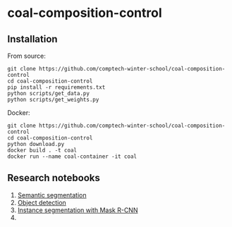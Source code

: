 # coal-composition-control

## Installation
From source:
```
git clone https://github.com/comptech-winter-school/coal-composition-control
cd coal-composition-control
pip install -r requirements.txt
python scripts/get_data.py
python scripts/get_weights.py
```

Docker:
```
git clone https://github.com/comptech-winter-school/coal-composition-control
cd coal-composition-control
python download.py
docker build . -t coal
docker run --name coal-container -it coal
```

## Research notebooks

1. [Semantic segmentation](https://colab.research.google.com/drive/1HrIuBNUtr-K0jktEsmTXYDOZdR7B6iNi?usp=sharing)
2. [Object detection](https://colab.research.google.com/drive/1V3NdYkR7gqTTmzoc7LXHQPv0L4twMpGm?usp=sharing)
3. [Instance segmentation with Mask R-CNN](https://colab.research.google.com/drive/1-epExQsCQUvenJD_c4E4Ji-ZeDteg_z6?usp=sharing#scrollTo=T2ZmpAt29XzK)
4. 